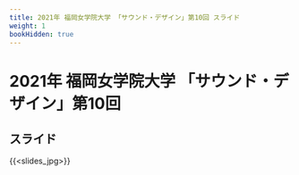 ```yaml
---
title: 2021年 福岡女学院大学 「サウンド・デザイン」第10回 スライド
weight: 1
bookHidden: true
---
```


# 2021年 福岡女学院大学 「サウンド・デザイン」第10回

## スライド

{{<slides_jpg>}}
